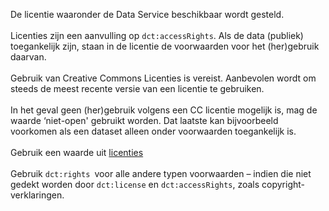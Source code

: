 De licentie waaronder de Data Service beschikbaar wordt gesteld.
<br/>
<br/>
Licenties zijn een aanvulling op <code>dct:accessRights</code>. Als de data (publiek) toegankelijk zijn, staan in de licentie de voorwaarden voor het (her)gebruik daarvan.
<br/>
<br/>
Gebruik van Creative Commons Licenties is vereist. Aanbevolen wordt om steeds de meest recente versie van een licentie te gebruiken.
<br/>
<br/>
In het geval geen (her)gebruik volgens een CC licentie mogelijk is, mag de waarde ‘niet-open' gebruikt worden. Dat laatste kan bijvoorbeeld voorkomen als een dataset alleen onder voorwaarden toegankelijk is.
<br/>
<br/> 
Gebruik een waarde uit <a href='https://definities.geostandaarden.nl/dcat-ap-nl/id/waardelijst/licenties' target='_blank'>licenties</a>
<br/>
<br/> 
Gebruik <code>dct:rights </code>voor alle andere typen voorwaarden – indien die niet gedekt worden door <code>dct:license</code> en <code>dct:accessRights</code>, zoals copyright-verklaringen.
<br/>
<br/>
